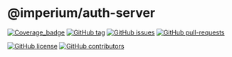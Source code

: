 # @imperium/auth-server

[![Coverage_badge](../../docs/assets/coverage/auth-server/coverage.svg)](assets/coverage/auth-server/index.html)
[![GitHub tag](https://img.shields.io/github/tag/darkadept/imperium.svg)](https://github.com/darkadept/imperium/tags/)
[![GitHub issues](https://img.shields.io/github/issues/darkadept/imperium.svg)](https://github.com/darkadept/imperium/issues/)
[![GitHub pull-requests](https://img.shields.io/github/issues-pr/darkadept/imperium.svg)](https://GitHub.com/darkadept/imperium/pull/)

[![GitHub license](https://img.shields.io/github/license/darkadept/imperium.svg)](https://github.com/darkadept/imperium/blob/master/LICENSE)
[![GitHub contributors](https://img.shields.io/github/contributors/darkadept/imperium.svg)](https://github.com/darkadept/imperium/graphs/contributors/)
